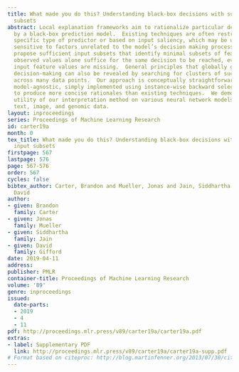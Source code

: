 ```yaml
---
title: What made you do this? Understanding black-box decisions with sufficient input
  subsets
abstract: Local explanation frameworks aim to rationalize particular decisions made
  by a black-box prediction model.  Existing techniques are often restricted to a
  specific type of predictor or based on input saliency, which may be undesirably
  sensitive to factors unrelated to the model’s decision making process.  We instead
  propose sufficient input subsets that identify minimal subsets of features whose
  observed values alone suffice for the same decision to be reached, even if all other
  input feature values are missing.  General principles that globally govern a model’s
  decision-making can also be revealed by searching for clusters of such input patterns
  across many data points.  Our approach is conceptually straightforward, entirely
  model-agnostic, simply implemented using instance-wise backward selection, and able
  to produce more concise rationales than existing techniques.  We demonstrate the
  utility of our interpretation method on various neural network models trained on
  text, image, and genomic data.
layout: inproceedings
series: Proceedings of Machine Learning Research
id: carter19a
month: 0
tex_title: What made you do this? Understanding black-box decisions with sufficient
  input subsets
firstpage: 567
lastpage: 576
page: 567-576
order: 567
cycles: false
bibtex_author: Carter, Brandon and Mueller, Jonas and Jain, Siddhartha and Gifford,
  David
author:
- given: Brandon
  family: Carter
- given: Jonas
  family: Mueller
- given: Siddhartha
  family: Jain
- given: David
  family: Gifford
date: 2019-04-11
address: 
publisher: PMLR
container-title: Proceedings of Machine Learning Research
volume: '89'
genre: inproceedings
issued:
  date-parts:
  - 2019
  - 4
  - 11
pdf: http://proceedings.mlr.press/v89/carter19a/carter19a.pdf
extras:
- label: Supplementary PDF
  link: http://proceedings.mlr.press/v89/carter19a/carter19a-supp.pdf
# Format based on citeproc: http://blog.martinfenner.org/2013/07/30/citeproc-yaml-for-bibliographies/
---
```

